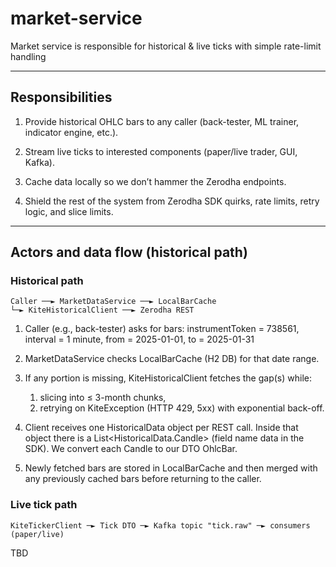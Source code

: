 # market-service

Market service is responsible for historical & live ticks with simple rate-limit
handling

---

## Responsibilities

1. Provide historical OHLC bars to any caller (back-tester, ML trainer,
   indicator engine, etc.).

2. Stream live ticks to interested components (paper/live trader, GUI,
   Kafka).

3. Cache data locally so we don’t hammer the Zerodha endpoints.

4. Shield the rest of the system from Zerodha SDK quirks, rate limits,
   retry logic, and slice limits.

---

## Actors and data flow (historical path)

### Historical path

```
Caller ──► MarketDataService ──► LocalBarCache
└─► KiteHistoricalClient ──► Zerodha REST
```

1. Caller (e.g., back-tester) asks for bars:
   instrumentToken = 738561, interval = 1 minute, from = 2025-01-01, to = 2025-01-31

2. MarketDataService checks LocalBarCache (H2 DB) for that date range.

3. If any portion is missing, KiteHistoricalClient fetches the gap(s) while:
    1. slicing into ≤ 3-month chunks,
    2. retrying on KiteException (HTTP 429, 5xx) with exponential back-off.

4. Client receives one HistoricalData object per REST call.
   Inside that object there is a List<HistoricalData.Candle> (field name
   data in the SDK). We convert each Candle to our DTO OhlcBar.

5. Newly fetched bars are stored in LocalBarCache and then merged with any
   previously cached bars before returning to the caller.

### Live tick path

```
KiteTickerClient ─► Tick DTO ─► Kafka topic "tick.raw" ─► consumers (paper/live)
```

TBD
